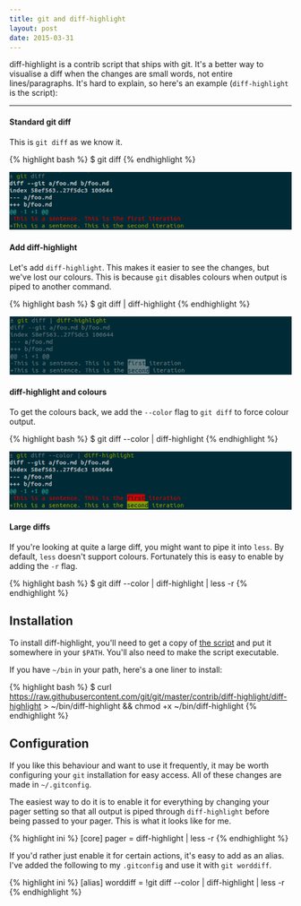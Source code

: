 ```yaml
---
title: git and diff-highlight
layout: post
date: 2015-03-31
---
```


diff-highlight is a contrib script that ships with git. It's a better way to visualise a diff when the changes are small words, not entire lines/paragraphs. It's hard to explain, so here's an example (`diff-highlight` is the script):

<hr />

#### Standard git diff
This is `git diff` as we know it.

{% highlight bash %}
  $ git diff 
{% endhighlight %}

![git diff](/post-images/git-diff-highlight/git-diff.png)

#### Add diff-highlight
Let's add `diff-highlight`. This makes it easier to see the changes, but we've lost our colours. This is because `git` disables colours when output is piped to another command.

{% highlight bash %}
  $ git diff | diff-highlight
{% endhighlight %}

![git diff | diff-highlight](/post-images/git-diff-highlight/git-diff-with-highlight.png)

#### diff-highlight and colours

To get the colours back, we add the `--color` flag to `git diff` to force colour output.

{% highlight bash %}
  $ git diff --color | diff-highlight
{% endhighlight %}

![git diff](/post-images/git-diff-highlight/git-diff-with-highlight-color.png)

#### Large diffs

If you're looking at quite a large diff, you might want to pipe it into `less`. By default, `less` doesn't support colours. Fortunately this is easy to enable by adding the `-r` flag.

{% highlight bash %}
  $ git diff --color | diff-highlight | less -r
{% endhighlight %}

## Installation

To install diff-highlight, you'll need to get a copy of [the script](https://github.com/git/git/blob/master/contrib/diff-highlight/diff-highlight) and put it somewhere in your `$PATH`. You'll also need to make the script executable.

If you have `~/bin` in your path, here's a one liner to install:

{% highlight bash %}
$ curl https://raw.githubusercontent.com/git/git/master/contrib/diff-highlight/diff-highlight > ~/bin/diff-highlight && chmod +x ~/bin/diff-highlight
{% endhighlight %}

## Configuration
If you like this behaviour and want to use it frequently, it may be worth configuring your `git` installation for easy access. All of these changes are made in `~/.gitconfig`.

The easiest way to do it is to enable it for everything by changing your pager setting so that all output is piped through `diff-highlight` before being passed to your pager. This is what it looks like for me.

{% highlight ini %}
[core]
  pager = diff-highlight | less -r
{% endhighlight %}


If you'd rather just enable it for certain actions, it's easy to add as an alias. I've added the following to my `.gitconfig` and use it with `git worddiff`.

{% highlight ini %}
[alias]
    worddiff = !git diff --color | diff-highlight | less -r
{% endhighlight %}

